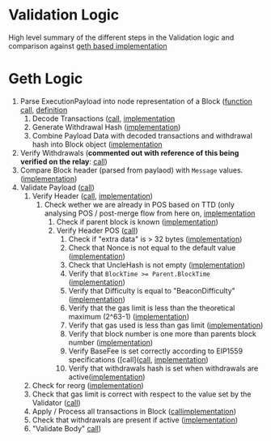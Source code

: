 # Validation Logic
High level summary of the different steps in the Validation logic and comparison against [geth based implementation](https://github.com/ultrasoundmoney/builder/pull/1)

# Geth Logic
1. Parse ExecutionPayload into node representation of a Block ([function call](https://github.com/ultrasoundmoney/builder/blob/aa8f1a597901f303551b21d2bbf637dea1205624/eth/block-validation/api.go#L124), [definition](https://github.com/ultrasoundmoney/builder/blob/aa8f1a597901f303551b21d2bbf637dea1205624/beacon/engine/types.go#L276)
    1.  Decode Transactions ([call](https://github.com/ultrasoundmoney/builder/blob/aa8f1a597901f303551b21d2bbf637dea1205624/beacon/engine/types.go#L282), [implementation](https://github.com/ultrasoundmoney/builder/blob/aa8f1a597901f303551b21d2bbf637dea1205624/beacon/engine/types.go#L145)
    2.  Generate Withdrawal Hash ([implementation](https://github.com/ultrasoundmoney/builder/blob/aa8f1a597901f303551b21d2bbf637dea1205624/beacon/engine/types.go#L287-L296))
    3.  Combine Payload Data with decoded transactions and withdrawal hash into Block object ([implementation](https://github.com/ultrasoundmoney/builder/blob/aa8f1a597901f303551b21d2bbf637dea1205624/beacon/engine/types.go#L306-L324)
2. Verify Withdrawals (**commented out with reference of this being verified on the relay**: [call](https://github.com/ultrasoundmoney/builder/blob/aa8f1a597901f303551b21d2bbf637dea1205624/eth/block-validation/api.go#L129-L133))
3. Compare Block header (parsed from paylaod) with `Message` values. ([implementation](https://github.com/ultrasoundmoney/builder/blob/aa8f1a597901f303551b21d2bbf637dea1205624/eth/block-validation/api.go#L135-L150))
4. Validate Payload ([call](https://github.com/ultrasoundmoney/builder/blob/aa8f1a597901f303551b21d2bbf637dea1205624/eth/block-validation/api.go#L154))
    1. Verify Header ([call](https://github.com/ultrasoundmoney/builder/blob/aa8f1a597901f303551b21d2bbf637dea1205624/core/blockchain.go#L2499), [implementation](https://github.com/ultrasoundmoney/builder/blob/aa8f1a597901f303551b21d2bbf637dea1205624/consensus/beacon/consensus.go#L81))
        1. Check wether we are already in POS based on TTD (only analysing POS / post-merge flow from here on, [implementation](https://github.com/ultrasoundmoney/builder/blob/aa8f1a597901f303551b21d2bbf637dea1205624/consensus/beacon/consensus.go#L82-L95)
            1. Check if parent block is known ([implementation](https://github.com/ultrasoundmoney/builder/blob/aa8f1a597901f303551b21d2bbf637dea1205624/consensus/beacon/consensus.go#L90-L93))
            1. Verify Header POS ([call](https://github.com/ultrasoundmoney/builder/blob/aa8f1a597901f303551b21d2bbf637dea1205624/consensus/beacon/consensus.go#L95))
                1. Check if "extra data" is > 32 bytes ([implementation](https://github.com/ultrasoundmoney/builder/blob/aa8f1a597901f303551b21d2bbf637dea1205624/consensus/beacon/consensus.go#L229-L231))
                2. Check that Nonce is not equal to the default value ([implementation](https://github.com/ultrasoundmoney/builder/blob/aa8f1a597901f303551b21d2bbf637dea1205624/consensus/beacon/consensus.go#L233-L235))
                3. Check that UncleHash is not empty ([implementation](https://github.com/ultrasoundmoney/builder/blob/aa8f1a597901f303551b21d2bbf637dea1205624/consensus/beacon/consensus.go#L236-L238))
                4. Verify that `BlockTime >= Parent.BlockTime` ([implementation](https://github.com/ultrasoundmoney/builder/blob/aa8f1a597901f303551b21d2bbf637dea1205624/consensus/beacon/consensus.go#L239-L242))
                5. Verify that Difficulty is equal to "BeaconDifficulty" ([implementation](https://github.com/ultrasoundmoney/builder/blob/aa8f1a597901f303551b21d2bbf637dea1205624/consensus/beacon/consensus.go#L244-L246))
                6. Verify that the gas limit is less than the theoretical maximum (2^63-1) ([implementation](https://github.com/ultrasoundmoney/builder/blob/aa8f1a597901f303551b21d2bbf637dea1205624/consensus/beacon/consensus.go#L247))
                7. Verify that gas used is less than gas limit ([implementation](https://github.com/ultrasoundmoney/builder/blob/aa8f1a597901f303551b21d2bbf637dea1205624/consensus/beacon/consensus.go#L251))
                8. Verify that block number is one more than parents block number ([implementation](https://github.com/ultrasoundmoney/builder/blob/aa8f1a597901f303551b21d2bbf637dea1205624/consensus/beacon/consensus.go#L255-L258))
                9. Verify BaseFee is set correctly according to EIP1559 specifications ([call]([call](https://github.com/ultrasoundmoney/builder/blob/aa8f1a597901f303551b21d2bbf637dea1205624/consensus/beacon/consensus.go#L260), [implementation](https://github.com/ultrasoundmoney/builder/blob/aa8f1a597901f303551b21d2bbf637dea1205624/consensus/misc/eip1559.go#L32-L52))
                10. Verify that withdrawals hash is set when withdrawals are active([implementation](https://github.com/ultrasoundmoney/builder/blob/aa8f1a597901f303551b21d2bbf637dea1205624/consensus/beacon/consensus.go#L263-L270))
    2. Check for reorg ([implementation](https://github.com/ultrasoundmoney/builder/blob/aa8f1a597901f303551b21d2bbf637dea1205624/core/blockchain.go#L2503-L2507))
    3. Check that gas limit is correct with respect to the value set by the Validator ([call](https://github.com/ultrasoundmoney/builder/blob/aa8f1a597901f303551b21d2bbf637dea1205624/core/blockchain.go#L2514-L2518))
    4. Apply / Process all transactions in Block ([call](https://github.com/ultrasoundmoney/builder/blob/aa8f1a597901f303551b21d2bbf637dea1205624/core/blockchain.go#L2532-L2535)[implementation](https://github.com/ultrasoundmoney/builder/blob/aa8f1a597901f303551b21d2bbf637dea1205624/core/state_processor.go#L59))
    5. Check that withdrawals are present if active ([implementation](https://github.com/ultrasoundmoney/builder/blob/aa8f1a597901f303551b21d2bbf637dea1205624/core/blockchain.go#L2537-L2550))
    6. "Validate Body" [call](https://github.com/ultrasoundmoney/builder/blob/aa8f1a597901f303551b21d2bbf637dea1205624/core/blockchain.go#L2551))

